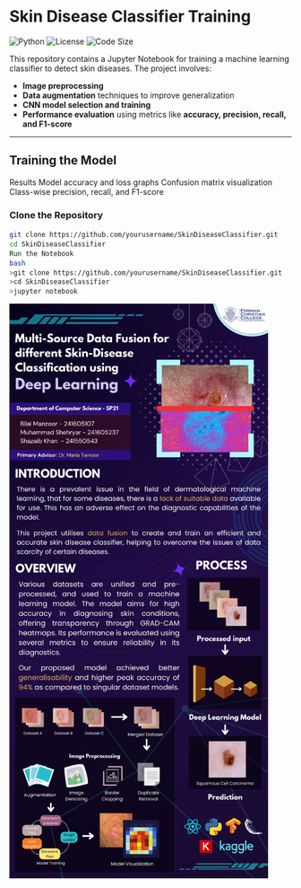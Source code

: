 # Skin Disease Classifier Training
![Python](https://img.shields.io/badge/Python-blue?style=flat-square)
![License](https://img.shields.io/badge/license-MIT-green)
![Code Size](https://img.shields.io/github/languages/code-size/Shehryar237/Skin-Disease-Classifier-Training)

This repository contains a Jupyter Notebook for training a machine learning classifier to detect skin diseases. The project involves:

- **Image preprocessing**
- **Data augmentation** techniques to improve generalization
- **CNN model selection and training**
- **Performance evaluation** using metrics like **accuracy, precision, recall, and F1-score**

---
## Training the Model

Results
Model accuracy and loss graphs
Confusion matrix visualization
Class-wise precision, recall, and F1-score

### Clone the Repository
```bash
git clone https://github.com/yourusername/SkinDiseaseClassifier.git
cd SkinDiseaseClassifier
Run the Notebook
bash
>git clone https://github.com/yourusername/SkinDiseaseClassifier.git
>cd SkinDiseaseClassifier
>jupyter notebook
```

![alt text](92fe2f92-be8d-4f5e-a58b-b1e2b1cf66d3.jpeg)
